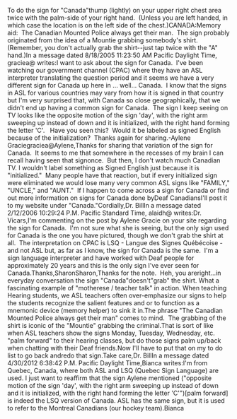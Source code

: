 To do the sign for "Canada"thump (lightly) on your upper right chest area twice with the 
	palm-side of your right hand.  (Unless you are left handed, in which case the 
	location is on the left side of the chest.)CANADA:Memory aid:  The Canadian Mounted Police always get their man.  
	The sign probably originated from the idea of a Mountie grabbing somebody's shirt. 
	(Remember, you don't actually grab the shirt--just tap twice with the "A" 
	hand.)In a message dated 8/18/2005 11:23:50 AM Pacific Daylight Time, 
			graciea@ writes:I want to ask about the sign for Canada.  I've been watching our 
			government channel (CPAC) where they have an ASL interpreter 
			translating the question period and it seems we have a very
			different sign for Canada up here in ... well... Canada.  I know 
			that the signs in ASL for various countries may vary from how it is 
			signed in that country but I'm very surprised that, with Canada so 
			close geographically, that we didn't end up having a common sign for 
			Canada.  The sign I keep
			seeing on TV looks like the opposite motion of the sign 'day', with 
			the right arm sweeping up instead of down and it is initialized, 
			with the right hand forming the letter 'C'.   Have you seen this?  
			Would it be labeled as signed English because of the 
			initialization?  Thanks again for sharing.-Aylene Graciegraciea@Aylene,Thanks for sharing that variation of the sign for Canada.  It 
			seems to me that somewhere in the recesses of my brain I can recall 
			having seen that signonce.  But then, I don't watch much 
			Canadian TV. I wouldn't label something as Signed English just 
			because it is "initialized."  Many people have that reaction, 
			but if every initialized sign were eliminated we would lose many very 
			common ASL signs like "FAMILY," "UNCLE," and "AUNT."  If I happen to come across a 
			sign for Canada or find out more information on signs for Canada 
			done byDeaf CanadiansI'll post it to my website under "Canada."Cordially,Dr.
			BillIn a message dated 2/12/2006 10:29:24 P.M. Pacific Standard Time, alaidh@ 
		writes:Dr. Vicars,I'm commenting on the post by Aylene Gracie on your site regarding the 
		sign for Canada.  I'm not sure what she is seeing, but the only sign 
		used for Canada is the one you have pictured, though we don't grab the 
		shirt at all.  The interpretation on CPAC is LSQ - Langue des Signes 
		Québécoise - and not ASL but, as far as I know, the sign for Canada is 
		the same.  I'm a sign language interpreter and have worked with Deaf 
		people for approximately 20 years and this is the only sign I've ever 
		seen for Canada.Thanks,SharonSharon,Thanks for the note.  Heh, you areright...in everyday 
		conversation the sign "Canada"doesn't"grab" the 
		shirt. What a fascinating example of "motherese / teacher talk" in 
		action. When teaching Hearing students, we ASL teachers often 
		over-emphasize our signs to help the students recognize the salient 
		features and or to function as a mnemonic device (memory helper) to 
		sink it in.The phrase "The Canadian Mounted Police always get their man" comes to 
		mind.  The grabbing of the shirt is iconic of the "Mountie" grabbing the 
		criminal.That is sort of like when ASL teachers show the signs Monday, Tuesday, 
		Wednesday, etc. "palm forward" to their hearing classes, but do 
		those signs 
		palm up/back when chatting with their Deaf friends.Now I'll have to put that on my to do list to go back andredo that 
		sign.Take care,Dr.
		BillIn a message dated 4/30/2012 6:38:42 P.M. Pacific Daylight Time,Bianca 
	writes:I'm from Quebec, Canada, where both ASL and LSQ (Quebec Sign Language) are 
	used. I just want to reaffirm that the sign Aylene mentioned ("opposite 
	motion of the sign 'day', with the right arm sweeping up instead of down and 
	it is initialized, with the right hand forming the letter 'C'")[palm 
	forward] is indeed the LSQ version of Canada. ASL has the same sign, but it 
	is used to refer to the Montreal Canadians (our hockey team).Bianca